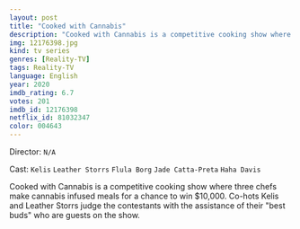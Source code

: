 ```yaml
---
layout: post
title: "Cooked with Cannabis"
description: "Cooked with Cannabis is a competitive cooking show where three chefs make cannabis infused meals for a chance to win $10,000. Co-hots Kelis and Leather Storrs judge the contestants with the assistance of their best buds who are guests on the show..."
img: 12176398.jpg
kind: tv series
genres: [Reality-TV]
tags: Reality-TV 
language: English
year: 2020
imdb_rating: 6.7
votes: 201
imdb_id: 12176398
netflix_id: 81032347
color: 004643
---
```

Director: `N/A`  

Cast: `Kelis` `Leather Storrs` `Flula Borg` `Jade Catta-Preta` `Haha Davis` 

Cooked with Cannabis is a competitive cooking show where three chefs make cannabis infused meals for a chance to win $10,000. Co-hots Kelis and Leather Storrs judge the contestants with the assistance of their "best buds" who are guests on the show.